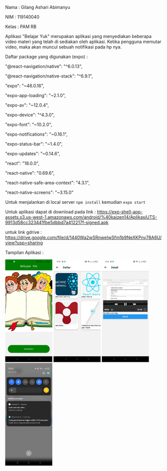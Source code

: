 Nama : Gilang Ashari Abimanyu

NIM : 119140040

Kelas : PAM RB

Aplikasi "Belajar Yuk" merupakan aplikasi yang menyediakan beberapa video materi yang telah di sediakan oleh aplikasi.
Ketika pengguna memutar video, maka akan muncul sebuah notifikasi pada hp nya.

Daftar package yang digunakan (expo) :

"@react-navigation/native": "^6.0.13",

"@react-navigation/native-stack": "^6.9.1",

"expo": "~46.0.16",

"expo-app-loading": "~2.1.0",

"expo-av": "~12.0.4",

"expo-device": "^4.3.0",

"expo-font": "~10.2.0",

"expo-notifications": "~0.16.1",

"expo-status-bar": "~1.4.0",

"expo-updates": "~0.14.6",

"react": "18.0.0",

"react-native": "0.69.6",

"react-native-safe-area-context": "4.3.1",

"react-native-screens": "~3.15.0"

 Untuk menjalankan di local server ```npm install```
 kemudian ```expo start```
 
 Untuk aplikasi dapat di download pada link : https://exp-shell-app-assets.s3.us-west-1.amazonaws.com/android/%40kaizen14/AplikasiUTS-9913d58cc323441fbe5dbbd7a412217f-signed.apk

untuk link gdrive : https://drive.google.com/file/d/1440Wa2wSRnweIwSfm1b9NeXKPnv78A6U/view?usp=sharing

Tampilan Aplikasi :

<img src="https://github.com/GilangAsh14/UTS-PAM/blob/main/screenshoot/1.jpeg" width="30%" height="30%">

<img src="https://github.com/GilangAsh14/UTS-PAM/blob/main/screenshoot/2.jpeg" width="30%" height="30%">

<img src="https://github.com/GilangAsh14/UTS-PAM/blob/main/screenshoot/3.jpeg" width="30%" height="30%">

<img src="https://github.com/GilangAsh14/UTS-PAM/blob/main/screenshoot/4.jpeg" width="30%" height="30%">

 
 
    
